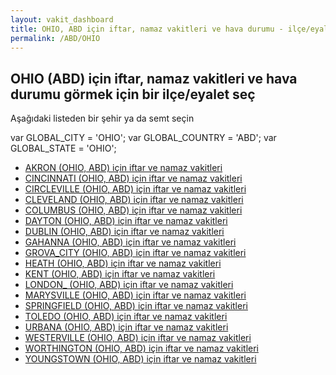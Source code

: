 ```yaml
---
layout: vakit_dashboard
title: OHIO, ABD için iftar, namaz vakitleri ve hava durumu - ilçe/eyalet seç
permalink: /ABD/OHIO
---
```


## OHIO (ABD) için iftar, namaz vakitleri ve hava durumu  görmek için bir ilçe/eyalet seç

Aşağıdaki listeden bir şehir ya da semt seçin



  var GLOBAL_CITY = 'OHIO';
  var GLOBAL_COUNTRY = 'ABD';
  var GLOBAL_STATE = 'OHIO';
* [AKRON (OHIO, ABD) için iftar ve namaz vakitleri](/ABD/OHIO/AKRON)
* [CINCINNATI (OHIO, ABD) için iftar ve namaz vakitleri](/ABD/OHIO/CINCINNATI)
* [CIRCLEVILLE (OHIO, ABD) için iftar ve namaz vakitleri](/ABD/OHIO/CIRCLEVILLE)
* [CLEVELAND (OHIO, ABD) için iftar ve namaz vakitleri](/ABD/OHIO/CLEVELAND)
* [COLUMBUS (OHIO, ABD) için iftar ve namaz vakitleri](/ABD/OHIO/COLUMBUS)
* [DAYTON (OHIO, ABD) için iftar ve namaz vakitleri](/ABD/OHIO/DAYTON)
* [DUBLIN (OHIO, ABD) için iftar ve namaz vakitleri](/ABD/OHIO/DUBLIN)
* [GAHANNA (OHIO, ABD) için iftar ve namaz vakitleri](/ABD/OHIO/GAHANNA)
* [GROVA_CITY (OHIO, ABD) için iftar ve namaz vakitleri](/ABD/OHIO/GROVA_CITY)
* [HEATH (OHIO, ABD) için iftar ve namaz vakitleri](/ABD/OHIO/HEATH)
* [KENT (OHIO, ABD) için iftar ve namaz vakitleri](/ABD/OHIO/KENT)
* [LONDON_ (OHIO, ABD) için iftar ve namaz vakitleri](/ABD/OHIO/LONDON_)
* [MARYSVILLE (OHIO, ABD) için iftar ve namaz vakitleri](/ABD/OHIO/MARYSVILLE)
* [SPRINGFIELD (OHIO, ABD) için iftar ve namaz vakitleri](/ABD/OHIO/SPRINGFIELD)
* [TOLEDO (OHIO, ABD) için iftar ve namaz vakitleri](/ABD/OHIO/TOLEDO)
* [URBANA (OHIO, ABD) için iftar ve namaz vakitleri](/ABD/OHIO/URBANA)
* [WESTERVILLE (OHIO, ABD) için iftar ve namaz vakitleri](/ABD/OHIO/WESTERVILLE)
* [WORTHINGTON (OHIO, ABD) için iftar ve namaz vakitleri](/ABD/OHIO/WORTHINGTON)
* [YOUNGSTOWN (OHIO, ABD) için iftar ve namaz vakitleri](/ABD/OHIO/YOUNGSTOWN)
</script>
<script type="text/javascript">